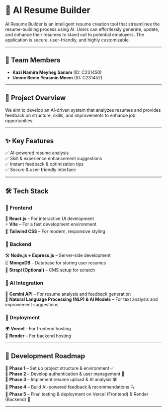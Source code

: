 # 🚀 AI Resume Builder

AI Resume Builder is an intelligent resume creation tool that streamlines the resume-building process using AI. Users can effortlessly generate, update, and enhance their resumes to stand out to potential employers. The application is secure, user-friendly, and highly customizable.

---


## 👥 Team Members


- **Kazi Namira Meyheg Sanam** (ID: C231450)  
- **Umme Benin Yeasmin Meem** (ID: C231452)  

---


## 🎯 Project Overview

We aim to develop an AI-driven system that analyzes resumes and provides feedback on structure, skills, and improvements to enhance job opportunities.


---


## ✨ Key Features
✅ AI-powered resume analysis  
✅ Skill & experience enhancement suggestions  
✅ Instant feedback & optimization tips  
✅ Secure & user-friendly interface  

---


## 🛠 Tech Stack


### 📌 Frontend


🚀 **React.js** – For interactive UI development  
⚡ **Vite** – For a fast development environment  
🎨 **Tailwind CSS** – For modern, responsive styling  


### 📌 Backend


🛠 **Node.js + Express.js** – Server-side development  
🗄 **MongoDB** – Database for storing user resumes  
📜 **Strapi (Optional)** – CMS setup for scratch 


### 📌 AI Integration


🤖 **Gemini API** – For resume analysis and feedback generation  
🧠 **Natural Language Processing (NLP) & AI Models** – For text analysis and improvement suggestions 
 

### 📌 Deployment


🌍 **Vercel** – For frontend hosting  
🔧 **Render** – For backend hosting  


---


## 🚀 Development Roadmap


📌 **Phase 1** – Set up project structure & environment ✅  
📌 **Phase 2** – Develop authentication & user management 🚧  
📌 **Phase 3** – Implement resume upload & AI analysis 🛠  
📌 **Phase 4** – Build AI-powered feedback & recommendations 🔍  
📌 **Phase 5** – Final testing & deployment on Vercel (Frontend) & Render (Backend) 🚀  

---

